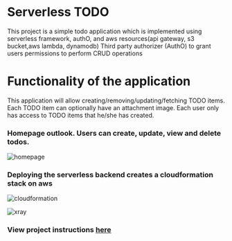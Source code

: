 # Serverless TODO

This project is a simple todo application which is implemented using serverless framework, authO, and aws resources(api gateway, s3 bucket,aws lambda, dynamodb)
Third party authorizer (AuthO) to grant users permissions to perform CRUD 
operations

# Functionality of the application

This application will allow creating/removing/updating/fetching TODO items. Each TODO item can optionally have an attachment image. Each user only has access to TODO items that he/she has created.

### Homepage outlook. Users can create, update, view and delete todos.

![homepage](https://user-images.githubusercontent.com/97587370/218666323-cc0336e2-7589-46ca-9701-9040552adb2d.png)

### Deploying the serverless backend creates a cloudformation stack on aws 

![cloudformation](https://user-images.githubusercontent.com/97587370/218666626-c06dc0ce-7a06-4d48-93da-ea7bf306a0a5.png)

![xray](https://user-images.githubusercontent.com/97587370/218666946-758ec142-3481-4db2-a775-c6b2fedc0eb5.png)

### View project instructions [here](https://github.com/droffilc1/udacity-c4-final-project/blob/2a9397f939f7f18056e746e870f166dc51e698ab/images/INSTRUCTIONS.md)
